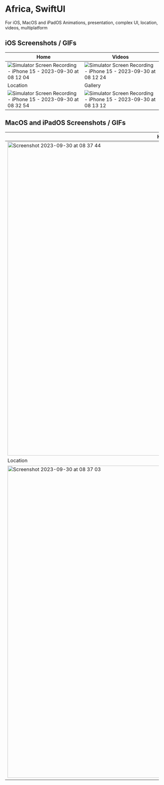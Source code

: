 # Africa, SwiftUI

For iOS, MacOS and iPadOS
Animations, presentation, complex UI, location, videos, multiplatform

## iOS Screenshots / GIFs

| Home | Videos |
| ---- | ---- |
| ![Simulator Screen Recording - iPhone 15 - 2023-09-30 at 08 12 04](https://github.com/sandorferreira1/SwiftUI-Africa/assets/86773115/ab42c64c-2451-4177-81e4-52b17d692661) | ![Simulator Screen Recording - iPhone 15 - 2023-09-30 at 08 12 24](https://github.com/sandorferreira1/SwiftUI-Africa/assets/86773115/8a897168-8bdd-41e0-8b26-8a3a15edd018) |
| Location | Gallery |
| ![Simulator Screen Recording - iPhone 15 - 2023-09-30 at 08 32 54](https://github.com/sandorferreira1/SwiftUI-Africa/assets/86773115/b94a94b0-87c0-4df6-8a0c-f44e80ec9663) | ![Simulator Screen Recording - iPhone 15 - 2023-09-30 at 08 13 12](https://github.com/sandorferreira1/SwiftUI-Africa/assets/86773115/0cf460d6-077b-4961-a963-85b0f3fbe232) |


## MacOS and iPadOS Screenshots / GIFs

| Home | Videos |
| ---- | ---- |
| <img width="1027" alt="Screenshot 2023-09-30 at 08 37 44" src="https://github.com/sandorferreira1/SwiftUI-Africa/assets/86773115/9802fa53-8fec-486d-8469-78b0bdbf45f4"> | <img width="1024" alt="Screenshot 2023-09-30 at 08 36 51" src="https://github.com/sandorferreira1/SwiftUI-Africa/assets/86773115/6fe9dfd8-d75c-44cd-a66c-74753769248a"> |
| Location | Gallery |
| <img width="1022" alt="Screenshot 2023-09-30 at 08 37 03" src="https://github.com/sandorferreira1/SwiftUI-Africa/assets/86773115/2d03d2b2-4140-4f98-81b4-4df00e65fe90"> | <img width="1025" alt="Screenshot 2023-09-30 at 08 37 20" src="https://github.com/sandorferreira1/SwiftUI-Africa/assets/86773115/d2e6425b-2698-4b4b-ad1d-759c337a9cdf"> |







